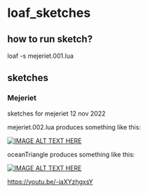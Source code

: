 # loaf_sketches


## how to run sketch?

 loaf -s mejeriet.001.lua


## sketches

### Mejeriet

sketches for mejeriet 12 nov 2022

mejeriet.002.lua produces something like this:

[![IMAGE ALT TEXT HERE](https://img.youtube.com/vi/_rZtMqqKhrU/0.jpg)](https://www.youtube.com/watch?v=_rZtMqqKhrU)


oceanTriangle produces something like this:

[![IMAGE ALT TEXT HERE](https://img.youtube.com/vi/-iaXYzhgxsY/0.jpg)](https://www.youtube.com/watch?v=-iaXYzhgxsY)

https://youtu.be/-iaXYzhgxsY
